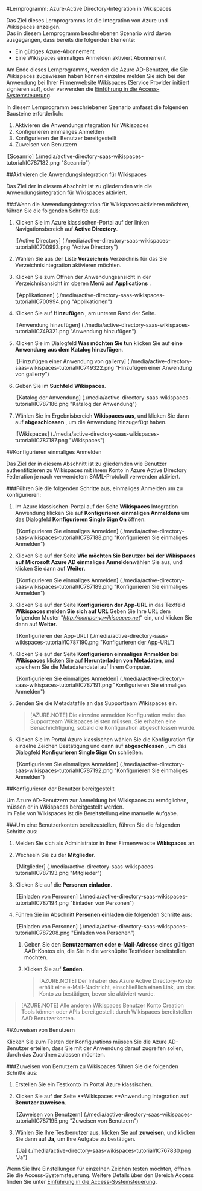 <properties 
    pageTitle="Lernprogramm: Azure-Active Directory-Integration in Wikispaces | Microsoft Azure" 
    description="Informationen Sie zur Verwendung von Wikispaces mit Azure Active Directory einmaliges Anmelden, automatisierte bereitgestellt und mehr aktivieren!." 
    services="active-directory" 
    authors="jeevansd"  
    documentationCenter="na" 
    manager="femila"/>
<tags 
    ms.service="active-directory" 
    ms.devlang="na" 
    ms.topic="article" 
    ms.tgt_pltfrm="na" 
    ms.workload="identity" 
    ms.date="09/11/2016" 
    ms.author="jeedes" />

#<a name="tutorial-azure-active-directory-integration-with-wikispaces"></a>Lernprogramm: Azure-Active Directory-Integration in Wikispaces
  
Das Ziel dieses Lernprogramms ist die Integration von Azure und Wikispaces anzeigen.  
Das in diesem Lernprogramm beschriebenen Szenario wird davon ausgegangen, dass bereits die folgenden Elemente:

-   Ein gültiges Azure-Abonnement
-   Eine Wikispaces einmaliges Anmelden aktiviert Abonnement
  
Am Ende dieses Lernprogramms, werden die Azure AD-Benutzer, die Sie Wikispaces zugewiesen haben können einzelne melden Sie sich bei der Anwendung bei Ihrer Firmenwebsite Wikispaces (Service Provider initiiert signieren auf), oder verwenden die [Einführung in die Access-Systemsteuerung](active-directory-saas-access-panel-introduction.md).
  
In diesem Lernprogramm beschriebenen Szenario umfasst die folgenden Bausteine erforderlich:

1.  Aktivieren die Anwendungsintegration für Wikispaces
2.  Konfigurieren einmaliges Anmelden
3.  Konfigurieren der Benutzer bereitgestellt
4.  Zuweisen von Benutzern

![Sceanrio] (./media/active-directory-saas-wikispaces-tutorial/IC787182.png "Sceanrio")

##<a name="enabling-the-application-integration-for-wikispaces"></a>Aktivieren die Anwendungsintegration für Wikispaces
  
Das Ziel der in diesem Abschnitt ist zu gliedernden wie die Anwendungsintegration für Wikispaces aktiviert.

###<a name="to-enable-the-application-integration-for-wikispaces-perform-the-following-steps"></a>Wenn die Anwendungsintegration für Wikispaces aktivieren möchten, führen Sie die folgenden Schritte aus:

1.  Klicken Sie im Azure klassischen-Portal auf der linken Navigationsbereich auf **Active Directory**.

    ![Active Directory] (./media/active-directory-saas-wikispaces-tutorial/IC700993.png "Active Directory")

2.  Wählen Sie aus der Liste **Verzeichnis** Verzeichnis für das Sie Verzeichnisintegration aktivieren möchten.

3.  Klicken Sie zum Öffnen der Anwendungsansicht in der Verzeichnisansicht im oberen Menü auf **Applications** .

    ![Applikationen] (./media/active-directory-saas-wikispaces-tutorial/IC700994.png "Applikationen")

4.  Klicken Sie auf **Hinzufügen** , am unteren Rand der Seite.

    ![Anwendung hinzufügen] (./media/active-directory-saas-wikispaces-tutorial/IC749321.png "Anwendung hinzufügen")

5.  Klicken Sie im Dialogfeld **Was möchten Sie tun** klicken Sie auf **eine Anwendung aus dem Katalog hinzufügen**.

    ![Hinzufügen einer Anwendung von gallerry] (./media/active-directory-saas-wikispaces-tutorial/IC749322.png "Hinzufügen einer Anwendung von gallerry")

6.  Geben Sie im **Suchfeld** **Wikispaces**.

    ![Katalog der Anwendung] (./media/active-directory-saas-wikispaces-tutorial/IC787186.png "Katalog der Anwendung")

7.  Wählen Sie im Ergebnisbereich **Wikispaces aus**, und klicken Sie dann auf **abgeschlossen** , um die Anwendung hinzugefügt haben.

    ![Wikispaces] (./media/active-directory-saas-wikispaces-tutorial/IC787187.png "Wikispaces")

##<a name="configuring-single-sign-on"></a>Konfigurieren einmaliges Anmelden
  
Das Ziel der in diesem Abschnitt ist zu gliedernden wie Benutzer authentifizieren zu Wikispaces mit ihrem Konto in Azure Active Directory Federation je nach verwendetem SAML-Protokoll verwenden aktiviert.

###<a name="to-configure-single-sign-on-perform-the-following-steps"></a>Führen Sie die folgenden Schritte aus, einmaliges Anmelden um zu konfigurieren:

1.  Im Azure klassischen-Portal auf der Seite **Wikispaces** Integration Anwendung klicken Sie auf **Konfigurieren einmaligen Anmeldens** um das Dialogfeld **Konfigurieren Single Sign On** öffnen.

    ![Konfigurieren Sie einmaliges Anmelden] (./media/active-directory-saas-wikispaces-tutorial/IC787188.png "Konfigurieren Sie einmaliges Anmelden")

2.  Klicken Sie auf der Seite **Wie möchten Sie Benutzer bei der Wikispaces auf** **Microsoft Azure AD einmaliges Anmelden**wählen Sie aus, und klicken Sie dann auf **Weiter**.

    ![Konfigurieren Sie einmaliges Anmelden] (./media/active-directory-saas-wikispaces-tutorial/IC787189.png "Konfigurieren Sie einmaliges Anmelden")

3.  Klicken Sie auf der Seite **Konfigurieren der App-URL** in das Textfeld **Wikispaces melden Sie sich auf URL** Geben Sie Ihre URL dem folgenden Muster "*http://company.wikispaces.net*" ein, und klicken Sie dann auf **Weiter**.

    ![Konfigurieren der App-URL] (./media/active-directory-saas-wikispaces-tutorial/IC787190.png "Konfigurieren der App-URL")

4.  Klicken Sie auf der Seite **Konfigurieren einmaliges Anmelden bei Wikispaces** klicken Sie auf **Herunterladen von Metadaten**, und speichern Sie die Metadatendatei auf Ihrem Computer.

    ![Konfigurieren Sie einmaliges Anmelden] (./media/active-directory-saas-wikispaces-tutorial/IC787191.png "Konfigurieren Sie einmaliges Anmelden")

5.  Senden Sie die Metadatafile an das Supportteam Wikispaces ein.

    >[AZURE.NOTE] Die einzelne anmelden Konfiguration weist das Supportteam Wikispaces leisten müssen. Sie erhalten eine Benachrichtigung, sobald die Konfiguration abgeschlossen wurde.

6.  Klicken Sie im Portal Azure klassischen wählen Sie die Konfiguration für einzelne Zeichen Bestätigung und dann auf **abgeschlossen** , um das Dialogfeld **Konfigurieren Single Sign On** schließen.

    ![Konfigurieren Sie einmaliges Anmelden] (./media/active-directory-saas-wikispaces-tutorial/IC787192.png "Konfigurieren Sie einmaliges Anmelden")

##<a name="configuring-user-provisioning"></a>Konfigurieren der Benutzer bereitgestellt
  
Um Azure AD-Benutzern zur Anmeldung bei Wikispaces zu ermöglichen, müssen er in Wikispaces bereitgestellt werden.  
Im Falle von Wikispaces ist die Bereitstellung eine manuelle Aufgabe.

###<a name="to-provision-a-user-accounts-perform-the-following-steps"></a>Um eine Benutzerkonten bereitzustellen, führen Sie die folgenden Schritte aus:

1.  Melden Sie sich als Administrator in Ihrer Firmenwebsite **Wikispaces** an.

2.  Wechseln Sie zu der **Mitglieder**.

    ![Mitglieder] (./media/active-directory-saas-wikispaces-tutorial/IC787193.png "Mitglieder")

3.  Klicken Sie auf die **Personen einladen**.

    ![Einladen von Personen] (./media/active-directory-saas-wikispaces-tutorial/IC787194.png "Einladen von Personen")

4.  Führen Sie im Abschnitt **Personen einladen** die folgenden Schritte aus:

    ![Einladen von Personen] (./media/active-directory-saas-wikispaces-tutorial/IC787208.png "Einladen von Personen")

    1.  Geben Sie den **Benutzernamen oder e-Mail-Adresse** eines gültigen AAD-Kontos ein, die Sie in die verknüpfte Textfelder bereitstellen möchten.
    2.  Klicken Sie auf **Senden**.  

        >[AZURE.NOTE] Der Inhaber des Azure Active Directory-Konto erhält eine e-Mail-Nachricht, einschließlich einen Link, um das Konto zu bestätigen, bevor sie aktiviert wurde.

>[AZURE.NOTE] Alle anderen Wikispaces Benutzer Konto Creation Tools können oder APIs bereitgestellt durch Wikispaces bereitstellen AAD Benutzerkonten.

##<a name="assigning-users"></a>Zuweisen von Benutzern
  
Klicken Sie zum Testen der Konfigurations müssen Sie die Azure AD-Benutzer erteilen, dass Sie mit der Anwendung darauf zugreifen sollen, durch das Zuordnen zulassen möchten.

###<a name="to-assign-users-to-wikispaces-perform-the-following-steps"></a>Zuweisen von Benutzern zu Wikispaces führen Sie die folgenden Schritte aus:

1.  Erstellen Sie ein Testkonto im Portal Azure klassischen.

2.  Klicken Sie auf der Seite **Wikispaces **Anwendung Integration auf **Benutzer zuweisen**.

    ![Zuweisen von Benutzern] (./media/active-directory-saas-wikispaces-tutorial/IC787195.png "Zuweisen von Benutzern")

3.  Wählen Sie Ihre Testbenutzer aus, klicken Sie auf **zuweisen**, und klicken Sie dann auf **Ja,** um Ihre Aufgabe zu bestätigen.

    ![Ja] (./media/active-directory-saas-wikispaces-tutorial/IC767830.png "Ja")
  
Wenn Sie Ihre Einstellungen für einzelnen Zeichen testen möchten, öffnen Sie die Access-Systemsteuerung. Weitere Details über den Bereich Access finden Sie unter [Einführung in die Access-Systemsteuerung](active-directory-saas-access-panel-introduction.md).